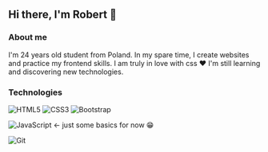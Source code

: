 ## Hi there, I'm Robert 👋

### About me

I'm 24 years old student from Poland. In my spare time, I create websites and practice my frontend skills. I am truly in love with css ❤️ I'm still learning and discovering new technologies.

### Technologies

![HTML5](https://img.shields.io/badge/html5-%23E34F26.svg?style=for-the-badge&logo=html5&logoColor=white) ![CSS3](https://img.shields.io/badge/css3-%231572B6.svg?style=for-the-badge&logo=css3&logoColor=white)  ![Bootstrap](https://img.shields.io/badge/bootstrap-%238511FA.svg?style=for-the-badge&logo=bootstrap&logoColor=white)

![JavaScript](https://img.shields.io/badge/javascript-%23323330.svg?style=for-the-badge&logo=javascript&logoColor=%23F7DF1E) <- just some basics for now 😁

![Git](https://img.shields.io/badge/git-%23F05033.svg?style=for-the-badge&logo=git&logoColor=white) 
